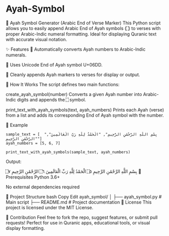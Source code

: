 # Ayah-Symbol
📖 Ayah Symbol Generator (Arabic End of Verse Marker)
This Python script allows you to easily append Arabic End of Ayah symbols (۝) to verses with proper Arabic-Indic numeral formatting. Ideal for displaying Quranic text with accurate visual notation.

✨ Features
🕌 Automatically converts Ayah numbers to Arabic-Indic numerals.

🧾 Uses Unicode End of Ayah symbol U+06DD.

📜 Cleanly appends Ayah markers to verses for display or output.

🧠 How It Works
The script defines two main functions:

create_ayah_symbol(number)
Converts a given Ayah number into Arabic-Indic digits and appends the ۝ symbol.

print_text_with_ayah_symbols(text, ayah_numbers)
Prints each Ayah (verse) from a list and adds its corresponding End of Ayah symbol with the number.

🧪 Example
```
sample_text = [  "بِسْمِ اللَّهِ الرَّحْمَٰنِ الرَّحِيمِ", "الْحَمْدُ لِلَّهِ رَبِّ الْعَالَمِينَ", "الرَّحْمَٰنِ الرَّحِيمِ"]
ayah_numbers = [5, 6, 7]

print_text_with_ayah_symbols(sample_text, ayah_numbers)
```
Output:

بِسْمِ اللَّهِ الرَّحْمَٰنِ الرَّحِيمِ ۝٥
الْحَمْدُ لِلَّهِ رَبِّ الْعَالَمِينَ ۝٦
الرَّحْمَٰنِ الرَّحِيمِ ۝٧
🧰 Prerequisites
Python 3.6+

No external dependencies required

📂 Project Structure
bash
Copy
Edit
ayah_symbol/
│
├── ayah_symbol.py        # Main script
├── README.md             # Project documentation
📜 License
This project is licensed under the MIT License.

🙌 Contribution
Feel free to fork the repo, suggest features, or submit pull requests!
Perfect for use in Quranic apps, educational tools, or visual display formatting.

